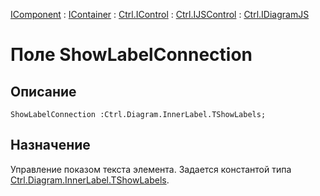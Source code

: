 ﻿---
Link: Com.Ctrl.IDiagramJS.@ShowLabelConnection
---

[IComponent](topic:Com.Custom.ComClasses.IComponent.Default) :
[IContainer](topic:Com.Custom.ComClasses.IContainer.Default) :
[Ctrl.IControl](topic:Com.Custom.ComClasses.Ctrl.IControl.Default) :
[Ctrl.IJSControl](topic:Com.Custom.ComClasses.Ctrl.IJSControl.Default) :
[Ctrl.IDiagramJS](Default)

# Поле ShowLabelConnection

## Описание

    ShowLabelConnection :Ctrl.Diagram.InnerLabel.TShowLabels;

## Назначение

Управление показом текста элемента.
Задается константой типа [Ctrl.Diagram.InnerLabel.TShowLabels](topic:.Custom.ComClasses.Ctrl.Diagram.InnerLabel.TShowLabels).